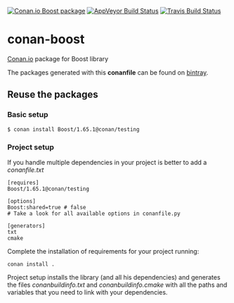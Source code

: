 
[![Conan.io Boost package](https://img.shields.io/badge/conan.io-Boost%2F1.65.1-green.svg?logo=data:image/png;base64%2CiVBORw0KGgoAAAANSUhEUgAAAA4AAAAOCAMAAAAolt3jAAAA1VBMVEUAAABhlctjlstkl8tlmMtlmMxlmcxmmcxnmsxpnMxpnM1qnc1sn85voM91oM11oc1xotB2oc56pNF6pNJ2ptJ8ptJ8ptN9ptN8p9N5qNJ9p9N9p9R8qtOBqdSAqtOAqtR%2BrNSCrNJ/rdWDrNWCsNWCsNaJs9eLs9iRvNuVvdyVv9yXwd2Zwt6axN6dxt%2Bfx%2BChyeGiyuGjyuCjyuGly%2BGlzOKmzOGozuKoz%2BKqz%2BOq0OOv1OWw1OWw1eWx1eWy1uay1%2Baz1%2Baz1%2Bez2Oe02Oe12ee22ujUGwH3AAAAAXRSTlMAQObYZgAAAAFiS0dEAIgFHUgAAAAJcEhZcwAACxMAAAsTAQCanBgAAAAHdElNRQfgBQkREyOxFIh/AAAAiklEQVQI12NgAAMbOwY4sLZ2NtQ1coVKWNvoc/Eq8XDr2wB5Ig62ekza9vaOqpK2TpoMzOxaFtwqZua2Bm4makIM7OzMAjoaCqYuxooSUqJALjs7o4yVpbowvzSUy87KqSwmxQfnsrPISyFzWeWAXCkpMaBVIC4bmCsOdgiUKwh3JojLgAQ4ZCE0AMm2D29tZwe6AAAAAElFTkSuQmCC)](http://www.conan.io/source/Boost/1.65.1/lasote/testing) [![AppVeyor Build Status](https://ci.appveyor.com/api/projects/status/github/lasote/conan-boost?svg=true&branch=release/1.64)](https://ci.appveyor.com/project/lasote/conan-boost) [![Travis Build Status](https://api.travis-ci.org/lasote/conan-boost.svg?branch=release/1.65.1)](https://travis-ci.org/lasote/conan-boost)

# conan-boost

[Conan.io](https://conan.io) package for Boost library


The packages generated with this **conanfile** can be found on [bintray](https://bintray.com/conan-community).

## Reuse the packages

### Basic setup

    $ conan install Boost/1.65.1@conan/testing

### Project setup

If you handle multiple dependencies in your project is better to add a *conanfile.txt*

    [requires]
    Boost/1.65.1@conan/testing

    [options]
    Boost:shared=true # false
    # Take a look for all available options in conanfile.py

    [generators]
    txt
    cmake

Complete the installation of requirements for your project running:</small></span>

    conan install .

Project setup installs the library (and all his dependencies) and generates the files *conanbuildinfo.txt* and *conanbuildinfo.cmake* with all the paths and variables that you need to link with your dependencies.
